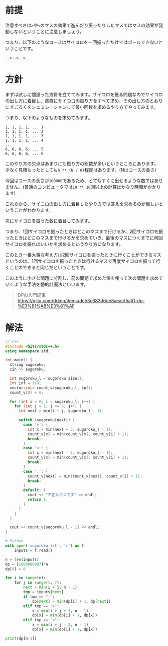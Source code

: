# 前提

注意すべきは`>`や`<`のマスの効果で進んだり戻ったりしたマスではマスの効果が発動しないということに注意しましょう。

つまり、以下のようなコースはサイコロを一回振っただけではゴールできないということです。

```
..>..>..>..
```

# 方針

まずは試しに間違った方針を立ててみます。サイコロを振る問題なのでサイコロの出し方に着目し、愚直にサイコロの振り方をすべて求め、その出し方のとおりにすごろくをシュミレーションして最小回数を求めるやり方でやってみます。

つまり、以下のようなものを求めてみます。
```
1, 1, 1, 1, ... 1
1, 1, 1, 1, ... 2
1, 1, 1, 1, ... 3
1, 1, 1, 1, ... 4
...
6, 6, 6, 6, ... 5
6, 6, 6, 6, ... 6
```

このやり方の欠点はあまりにも振り方の総数が多いというところにあります。
少なく見積もったとしても`6 ** (N / 6)`程度はあります。(Nはコースの長さ)

今回はコースの長さが`100000`であるため、とてもすぐに出せるような数ではありません。(普通のコンピュータでは`10 ** 10`回以上の計算はかなり時間がかかります)

これらから、サイコロの出し方に着目したやり方では答えを求めるのが難しいということがわかります。

次にサイコロを振った数に着目してみます。

つまり、1回サイコロを振ったときはどこのマスまで行けるか、2回サイコロを振ったときはどこのマスまで行けるかを求めていき、最後のマスにつくまでに何回サイコロを振ればいいかを求めるというやり方になります。

このとき一番大事な考え方は2回サイコロを振ったときに行くことができるマスというのは、1回サイコロを振ったときは行けるマスで再度サイコロを振って行くことのできると同じだということです。

このように小さな問題に分割し、前の問題で求めた値を使って次の問題を求めていくような手法を動的計画法といいます。

> DPの入門記事
> https://qiita.com/drken/items/dc53c683d6de8aeacf5a#1-dp-%E3%81%A8%E3%81%AF

# 解法

```cpp
// C++
#include <bits/stdc++.h>
using namespace std;

int main() {
  string sugoroku;
  cin >> sugoroku;

  int sugoroku_l = sugoroku.size();
  int inf = 1e9;
  vector<int> count_v(sugoroku_l, inf);
  count_v[0] = 0;

  for (int i = 0; i < sugoroku_l; i++) {
    for (int j = 1; j <= 6; j++) {
      int next = min(i + j, sugoroku_l - 1);

      switch (sugoroku[next]) {
        case '>': {
          int x = min(next + 3, sugoroku_l - 1);
          count_v[x] = min(count_v[x], count_v[i] + 1);
          break;
        }
        case '<': {
          int x = min(next - 2, sugoroku_l - 1);
          count_v[x] = min(count_v[x], count_v[i] + 1);
          break;
        }
        case '.': {
          count_v[next] = min(count_v[next], count_v[i] + 1);
          break;
        }
        default: {
          cout << "不正なマスです" << endl;
          return 1;
        }
      }
    }
  }

  cout << count_v[sugoroku_l - 1] << endl;
}
```

```py
# Python
with open('sugoroku.txt', 'r') as f:
    inputs = f.read()

n = len(inputs)
dp = [1000000007]*n
dp[0] = 0

for i in range(n):
    for j in range(1, 7):
        next = min(i + j, n - 1)
        tmp = inputs[next]
        if tmp == ".":
            dp[next] = min(dp[i] + 1, dp[next])
        elif tmp == ">":
            x = min(i + j + 3, n - 1)
            dp[x] = min(dp[i] + 1, dp[x])
        elif tmp == "<":
            x = min(i + j - 2, n - 1)
            dp[x] = min(dp[i] + 1, dp[x])

print(dp[n-1])
```
